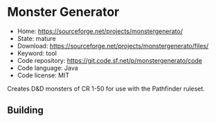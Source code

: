 # Monster Generator

- Home: https://sourceforge.net/projects/monstergenerato/
- State: mature
- Download: https://sourceforge.net/projects/monstergenerato/files/
- Keyword: tool
- Code repository: https://git.code.sf.net/p/monstergenerato/code
- Code language: Java
- Code license: MIT

Creates D&D monsters of CR 1-50 for use with the Pathfinder ruleset.

## Building
